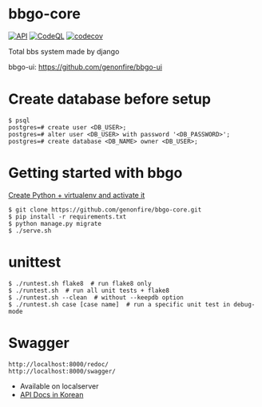 # bbgo-core
[![API](https://github.com/genonfire/bbgo-core/actions/workflows/backend.yml/badge.svg?branch=master)](https://github.com/genonfire/bbgo-core/actions/workflows/backend.yml)
[![CodeQL](https://github.com/genonfire/bbgo-core/actions/workflows/codeql.yml/badge.svg)](https://github.com/genonfire/bbgo-core/actions/workflows/codeql.yml)
[![codecov](https://codecov.io/gh/genonfire/bbgo-core/branch/master/graph/badge.svg)](https://codecov.io/gh/genonfire/bbgo-core)

Total bbs system made by django

bbgo-ui: https://github.com/genonfire/bbgo-ui


# Create database before setup

    $ psql
    postgres=# create user <DB_USER>;
    postgres=# alter user <DB_USER> with password '<DB_PASSWORD>';
    postgres=# create database <DB_NAME> owner <DB_USER>;


# Getting started with bbgo
[Create Python + virtualenv and activate it](https://docs.python.org/3.10/library/venv.html)

    $ git clone https://github.com/genonfire/bbgo-core.git
    $ pip install -r requirements.txt
    $ python manage.py migrate
    $ ./serve.sh


# unittest

    $ ./runtest.sh flake8  # run flake8 only
    $ ./runtest.sh  # run all unit tests + flake8
    $ ./runtest.sh --clean  # without --keepdb option
    $ ./runtest.sh case [case name]  # run a specific unit test in debug-mode


# Swagger

    http://localhost:8000/redoc/
    http://localhost:8000/swagger/

- Available on localserver
- [API Docs in Korean](https://gencode.notion.site/API-docs-5f522b59ba254f218afe4934771b4772)
